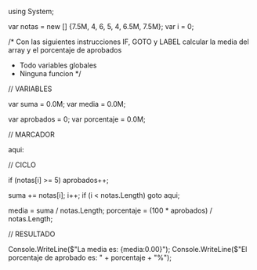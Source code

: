 using System;

var notas = new [] {7.5M, 4, 6, 5, 4, 6.5M, 7.5M};
var i = 0;  

/*
Con las siguientes instrucciones IF, GOTO y LABEL calcular la media del array y el porcentaje de aprobados
- Todo variables globales
- Ninguna funcion
*/

// VARIABLES 

var suma = 0.0M;
var media = 0.0M;

var aprobados = 0;
var porcentaje = 0.0M;

// MARCADOR

aqui:

// CICLO

if (notas[i] >= 5) aprobados++; 

suma += notas[i];
i++;
if (i < notas.Length) goto aqui;

media = suma / notas.Length;
porcentaje = (100 * aprobados) / notas.Length;

// RESULTADO

Console.WriteLine($"La media es: {media:0.00}");
Console.WriteLine($"El porcentaje de aprobado es: " + porcentaje + "%");
